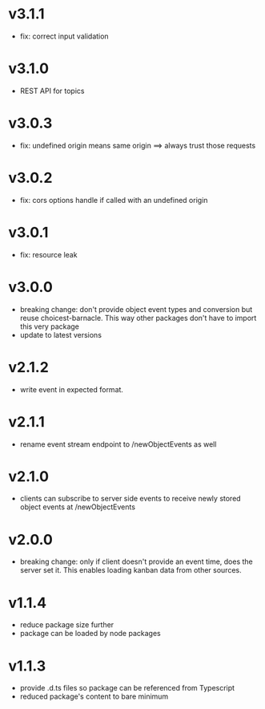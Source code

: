 # v3.1.1
- fix: correct input validation

# v3.1.0
- REST API for topics

# v3.0.3
- fix: undefined origin means same origin ==> always trust those requests

# v3.0.2
- fix: cors options handle if called with an undefined origin

# v3.0.1
- fix: resource leak

# v3.0.0
- breaking change: don't provide object event types and conversion but reuse choicest-barnacle. This way other packages don't have to import this very package
- update to latest versions

# v2.1.2
- write event in expected format.

# v2.1.1
- rename event stream endpoint to /newObjectEvents as well

# v2.1.0
- clients can subscribe to server side events to receive newly stored object events at /newObjectEvents

# v2.0.0
- breaking change: only if client doesn't provide an event time, does the server set it. This enables loading kanban data from other sources.

# v1.1.4
- reduce package size further
- package can be loaded by node packages

# v1.1.3
- provide .d.ts files so package can be referenced from Typescript
- reduced package's content to bare minimum